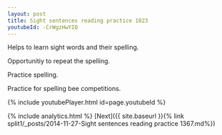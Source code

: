 ```yaml
---
layout: post
title: Sight sentences reading practice 1023
youtubeId: -CrWgzHwYIQ
---
```

 
 
Helps to learn sight words and their spelling.

Opportunitiy to repeat the spelling. 

Practice spelling. 
 
Practice for spelling bee competitions. 
 
{% include youtubePlayer.html id=page.youtubeId %}
 
 
{% include analytics.html %} 
[Next]({{ site.baseurl }}{% link  split1/_posts/2014-11-27-Sight sentences reading practice 1367.md%})
 
